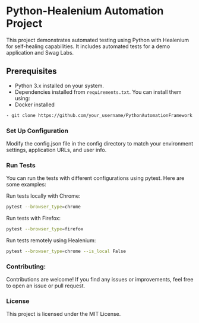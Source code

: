 # Python-Healenium Automation Project

This project demonstrates automated testing using Python with Healenium for self-healing capabilities. It includes automated tests for a demo application and Swag Labs.

## Prerequisites

- Python 3.x installed on your system.
- Dependencies installed from `requirements.txt`. You can install them using:
- Docker installed
```sh
- git clone https://github.com/your_username/PythonAutomationFramework.git
```
### Set Up Configuration
Modify the config.json file in the config directory to match your environment settings, application URLs, and user info.

### Run Tests
You can run the tests with different configurations using pytest. Here are some examples:

Run tests locally with Chrome:
```sh
pytest --browser_type=chrome
```
Run tests with Firefox:
```sh
pytest --browser_type=firefox
```
Run tests remotely using Healenium:
```sh
pytest --browser_type=chrome --is_local False
```
### Contributing:
Contributions are welcome! If you find any issues or improvements, feel free to open an issue or pull request.

### License
This project is licensed under the MIT License.
